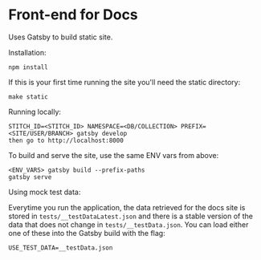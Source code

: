 # Front-end for Docs

Uses Gatsby to build static site.

Installation:

```
npm install
```

If this is your first time running the site you'll need the static directory:

```
make static
```

Running locally:

```
STITCH_ID=<STITCH_ID> NAMESPACE=<DB/COLLECTION> PREFIX=<SITE/USER/BRANCH> gatsby develop
then go to http://localhost:8000
```

To build and serve the site, use the same ENV vars from above:

```
<ENV_VARS> gatsby build --prefix-paths
gatsby serve
```

Using mock test data:

Everytime you run the application, the data retrieved for the docs site is stored in `tests/__testDataLatest.json` and there is a stable version of the data that does not change in `tests/__testData.json`. You can load either one of these into the Gatsby build with the flag:

```
USE_TEST_DATA=__testData.json
```